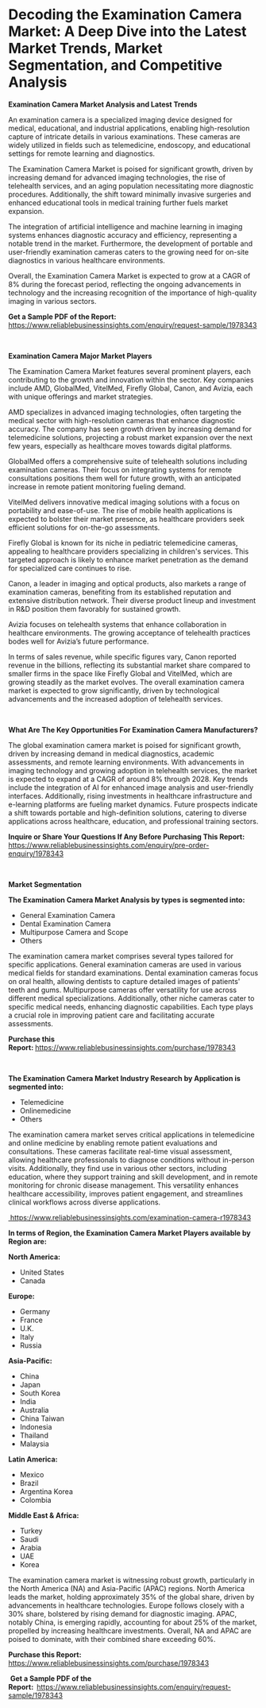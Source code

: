 <p><h1>Decoding the Examination Camera Market: A Deep Dive into the Latest Market Trends, Market Segmentation, and Competitive Analysis</h1></p><p><strong>Examination Camera Market Analysis and Latest Trends</strong></p>
<p><p>An examination camera is a specialized imaging device designed for medical, educational, and industrial applications, enabling high-resolution capture of intricate details in various examinations. These cameras are widely utilized in fields such as telemedicine, endoscopy, and educational settings for remote learning and diagnostics.</p><p>The Examination Camera Market is poised for significant growth, driven by increasing demand for advanced imaging technologies, the rise of telehealth services, and an aging population necessitating more diagnostic procedures. Additionally, the shift toward minimally invasive surgeries and enhanced educational tools in medical training further fuels market expansion.</p><p>The integration of artificial intelligence and machine learning in imaging systems enhances diagnostic accuracy and efficiency, representing a notable trend in the market. Furthermore, the development of portable and user-friendly examination cameras caters to the growing need for on-site diagnostics in various healthcare environments.</p><p>Overall, the Examination Camera Market is expected to grow at a CAGR of 8% during the forecast period, reflecting the ongoing advancements in technology and the increasing recognition of the importance of high-quality imaging in various sectors.</p></p>
<p><strong>Get a Sample PDF of the Report:&nbsp;</strong> <a href="https://www.reliablebusinessinsights.com/enquiry/request-sample/1978343?utm_campaign=2983&utm_medium=2&utm_source=Github&utm_content=ia&utm_term=13042025&utm_id=examination-camera">https://www.reliablebusinessinsights.com/enquiry/request-sample/1978343</a></p>
<p>&nbsp;</p>
<p><strong>Examination Camera Major Market Players</strong></p>
<p><p>The Examination Camera Market features several prominent players, each contributing to the growth and innovation within the sector. Key companies include AMD, GlobalMed, VitelMed, Firefly Global, Canon, and Avizia, each with unique offerings and market strategies.</p><p>AMD specializes in advanced imaging technologies, often targeting the medical sector with high-resolution cameras that enhance diagnostic accuracy. The company has seen growth driven by increasing demand for telemedicine solutions, projecting a robust market expansion over the next few years, especially as healthcare moves towards digital platforms.</p><p>GlobalMed offers a comprehensive suite of telehealth solutions including examination cameras. Their focus on integrating systems for remote consultations positions them well for future growth, with an anticipated increase in remote patient monitoring fueling demand.</p><p>VitelMed delivers innovative medical imaging solutions with a focus on portability and ease-of-use. The rise of mobile health applications is expected to bolster their market presence, as healthcare providers seek efficient solutions for on-the-go assessments.</p><p>Firefly Global is known for its niche in pediatric telemedicine cameras, appealing to healthcare providers specializing in children's services. This targeted approach is likely to enhance market penetration as the demand for specialized care continues to rise.</p><p>Canon, a leader in imaging and optical products, also markets a range of examination cameras, benefiting from its established reputation and extensive distribution network. Their diverse product lineup and investment in R&D position them favorably for sustained growth.</p><p>Avizia focuses on telehealth systems that enhance collaboration in healthcare environments. The growing acceptance of telehealth practices bodes well for Avizia’s future performance.</p><p>In terms of sales revenue, while specific figures vary, Canon reported revenue in the billions, reflecting its substantial market share compared to smaller firms in the space like Firefly Global and VitelMed, which are growing steadily as the market evolves. The overall examination camera market is expected to grow significantly, driven by technological advancements and the increased adoption of telehealth services.</p></p>
<p>&nbsp;</p>
<p><strong>What Are The Key Opportunities For Examination Camera Manufacturers?</strong></p>
<p><p>The global examination camera market is poised for significant growth, driven by increasing demand in medical diagnostics, academic assessments, and remote learning environments. With advancements in imaging technology and growing adoption in telehealth services, the market is expected to expand at a CAGR of around 8% through 2028. Key trends include the integration of AI for enhanced image analysis and user-friendly interfaces. Additionally, rising investments in healthcare infrastructure and e-learning platforms are fueling market dynamics. Future prospects indicate a shift towards portable and high-definition solutions, catering to diverse applications across healthcare, education, and professional training sectors.</p></p>
<p><strong>Inquire or Share Your Questions If Any Before Purchasing This Report:</strong> <a href="https://www.reliablebusinessinsights.com/enquiry/pre-order-enquiry/1978343?utm_campaign=2983&utm_medium=2&utm_source=Github&utm_content=ia&utm_term=13042025&utm_id=examination-camera">https://www.reliablebusinessinsights.com/enquiry/pre-order-enquiry/1978343</a></p>
<p>&nbsp;</p>
<p><strong>Market Segmentation</strong></p>
<p><strong>The Examination Camera Market Analysis by types is segmented into:</strong></p>
<p><ul><li>General Examination Camera</li><li>Dental Examination Camera</li><li>Multipurpose Camera and Scope</li><li>Others</li></ul></p>
<p><p>The examination camera market comprises several types tailored for specific applications. General examination cameras are used in various medical fields for standard examinations. Dental examination cameras focus on oral health, allowing dentists to capture detailed images of patients' teeth and gums. Multipurpose cameras offer versatility for use across different medical specializations. Additionally, other niche cameras cater to specific medical needs, enhancing diagnostic capabilities. Each type plays a crucial role in improving patient care and facilitating accurate assessments.</p></p>
<p><strong>Purchase this Report:&nbsp;</strong><a href="https://www.reliablebusinessinsights.com/purchase/1978343?utm_campaign=2983&utm_medium=2&utm_source=Github&utm_content=ia&utm_term=13042025&utm_id=examination-camera">https://www.reliablebusinessinsights.com/purchase/1978343</a></p>
<p>&nbsp;</p>
<p><strong>The Examination Camera Market Industry Research by Application is segmented into:</strong></p>
<p><ul><li>Telemedicine</li><li>Onlinemedicine</li><li>Others</li></ul></p>
<p><p>The examination camera market serves critical applications in telemedicine and online medicine by enabling remote patient evaluations and consultations. These cameras facilitate real-time visual assessment, allowing healthcare professionals to diagnose conditions without in-person visits. Additionally, they find use in various other sectors, including education, where they support training and skill development, and in remote monitoring for chronic disease management. This versatility enhances healthcare accessibility, improves patient engagement, and streamlines clinical workflows across diverse applications.</p></p>
<p><a href="https://www.reliablebusinessinsights.com/examination-camera-r1978343?utm_campaign=2983&utm_medium=2&utm_source=Github&utm_content=ia&utm_term=13042025&utm_id=examination-camera">&nbsp;https://www.reliablebusinessinsights.com/examination-camera-r1978343</a></p>
<p><strong>In terms of Region, the Examination Camera Market Players available by Region are:</strong></p>
<p>
    <p> <strong> North America: </strong>
        <ul>
            <li>United States</li>
            <li>Canada</li>
        </ul>
        </p> 
    <p> <strong> Europe: </strong>
        <ul>
            <li>Germany</li>
            <li>France</li>
            <li>U.K.</li>
            <li>Italy</li>
            <li>Russia</li>
        </ul>
        </p> 
    <p> <strong> Asia-Pacific: </strong>
        <ul>
            <li>China</li>
            <li>Japan</li>
            <li>South Korea</li>
            <li>India</li>
            <li>Australia</li>
            <li>China Taiwan</li>
            <li>Indonesia</li>
            <li>Thailand</li>
            <li>Malaysia</li>
        </ul>
        </p> 
    <p> <strong> Latin America: </strong>
        <ul>
            <li>Mexico</li>
            <li>Brazil</li>
            <li>Argentina Korea</li>
            <li>Colombia</li>
        </ul>
        </p> 
    <p> <strong> Middle East & Africa: </strong>
        <ul>
            <li>Turkey</li>
            <li>Saudi</li>
            <li>Arabia</li>
            <li>UAE</li>
            <li>Korea</li>
        </ul>
    </p>
    </p>
<p><p>The examination camera market is witnessing robust growth, particularly in the North America (NA) and Asia-Pacific (APAC) regions. North America leads the market, holding approximately 35% of the global share, driven by advancements in healthcare technologies. Europe follows closely with a 30% share, bolstered by rising demand for diagnostic imaging. APAC, notably China, is emerging rapidly, accounting for about 25% of the market, propelled by increasing healthcare investments. Overall, NA and APAC are poised to dominate, with their combined share exceeding 60%.</p></p>
<p><strong>Purchase this Report: </strong><a href="https://www.reliablebusinessinsights.com/purchase/1978343?utm_campaign=2983&utm_medium=2&utm_source=Github&utm_content=ia&utm_term=13042025&utm_id=examination-camera">https://www.reliablebusinessinsights.com/purchase/1978343</a></p>
<p>&nbsp;<strong>Get a Sample PDF of the Report:&nbsp;&nbsp;</strong><a href="https://www.reliablebusinessinsights.com/enquiry/request-sample/1978343?utm_campaign=2983&utm_medium=2&utm_source=Github&utm_content=ia&utm_term=13042025&utm_id=examination-camera">https://www.reliablebusinessinsights.com/enquiry/request-sample/1978343</a></p>
<p><strong></strong></p>
<p><p></p><p></p><p></p></p>